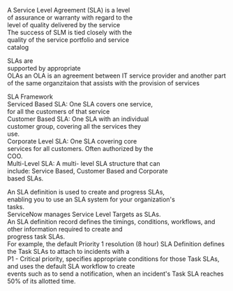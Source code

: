A Service Level Agreement (SLA) is a level  
of assurance or warranty with regard to the  
level of quality delivered by the service  
The success of SLM is tied closely with the  
quality of the service portfolio and service  
catalog


SLAs are  
supported by appropriate  
OLAs
an OLA is an agreement between IT service provider and another part of the same organzitaion that assists with the provision of services


SLA Framework  
Serviced Based SLA: One SLA covers one service,  
for all the customers of that service  
Customer Based SLA: One SLA with an individual  
customer group, covering all the services they  
use.  
Corporate Level SLA: One SLA covering core  
services for all customers. Often authorized by the  
COO.  
Multi-Level SLA: A multi- level SLA structure that can  
include: Service Based, Customer Based and Corporate  
based SLAs.


An SLA definition is used to create and progress SLAs,  
enabling you to use an SLA system for your organization's  
tasks.  
ServiceNow manages Service Level Targets as SLAs.  
An SLA definition record defines the timings, conditions, workflows, and other information required to create and  
progress task SLAs.  
For example, the default Priority 1 resolution (8 hour) SLA Definition defines the Task SLAs to attach to incidents with a  
P1 - Critical priority, specifies appropriate conditions for those Task SLAs, and uses the default SLA workflow to create  
events such as to send a notification, when an incident's Task SLA reaches 50% of its allotted time.